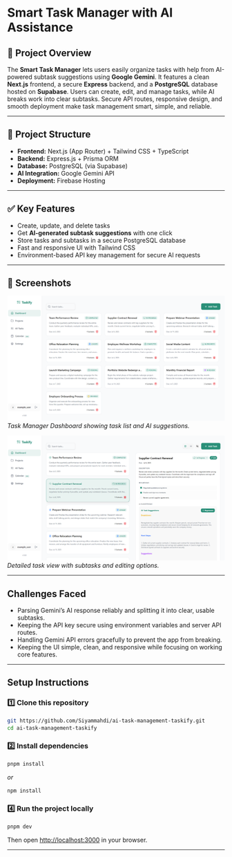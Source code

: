 
# Smart Task Manager with AI Assistance

## 📝 Project Overview

The **Smart Task Manager** lets users easily organize tasks with help from AI-powered subtask suggestions using **Google Gemini**. It features a clean **Next.js** frontend, a secure **Express** backend, and a **PostgreSQL** database hosted on **Supabase**. Users can create, edit, and manage tasks, while AI breaks work into clear subtasks. Secure API routes, responsive design, and smooth deployment make task management smart, simple, and reliable.


---

## 📂 Project Structure

- **Frontend:** Next.js (App Router) + Tailwind CSS + TypeScript  
- **Backend:** Express.js + Prisma ORM  
- **Database:** PostgreSQL (via Supabase)  
- **AI Integration:** Google Gemini API  
- **Deployment:** Firebase Hosting

---

## ✅ Key Features

- Create, update, and delete tasks
- Get **AI-generated subtask suggestions** with one click
- Store tasks and subtasks in a secure PostgreSQL database
- Fast and responsive UI with Tailwind CSS
- Environment-based API key management for secure AI requests

---

## 📸 Screenshots

![Dashboard Screenshot](./screenshots/dashboard.png)  
*Task Manager Dashboard showing task list and AI suggestions.*

![Task Detail Screenshot](./screenshots/task-details.png)  
*Detailed task view with subtasks and editing options.*

---

## Challenges Faced

- Parsing Gemini’s AI response reliably and splitting it into clear, usable subtasks.
- Keeping the API key secure using environment variables and server API routes.
- Handling Gemini API errors gracefully to prevent the app from breaking.
- Keeping the UI simple, clean, and responsive while focusing on working core features.

---

## Setup Instructions

### 1️⃣ Clone this repository

```bash
git https://github.com/Siyammahdi/ai-task-management-taskify.git
cd ai-task-management-taskify
```

### 2️⃣ Install dependencies

```bash
pnpm install
```

_or_

```bash
npm install
```

### 4️⃣ Run the project locally

```bash
pnpm dev
```


Then open [http://localhost:3000](http://localhost:3000) in your browser.

---
